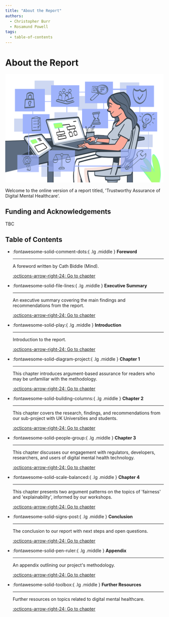 ```yaml
---
title: "About the Report"
authors:
  - Christopher Burr
  - Rosamund Powell
tags:
  - table-of-contents
---
```


# About the Report

![Illustration of female researcher sitting at desk](https://raw.githubusercontent.com/alan-turing-institute/trustworthy-assurance/main/docs/assets/images/about.png)

Welcome to the online version of a report titled, 'Trustworthy Assurance of Digital Mental Healthcare'.

## Funding and Acknowledgements

TBC

## Table of Contents

<div class="grid cards" markdown>

-   :fontawesome-solid-comment-dots:{ .lg .middle } __Foreword__

    ---

    A foreword written by Cath Biddle (Mind).

    [:octicons-arrow-right-24: Go to chapter](foreword.md)

-   :fontawesome-solid-file-lines:{ .lg .middle } __Executive Summary__

    ---

    An executive summary covering the main findings and recommendations from the report.

    [:octicons-arrow-right-24: Go to chapter](executive-summary.md)

-   :fontawesome-solid-play:{ .lg .middle } __Introduction__

    ---

    Introduction to the report.

    [:octicons-arrow-right-24: Go to chapter](introduction.md)

-   :fontawesome-solid-diagram-project:{ .lg .middle } __Chapter 1__

    ---

    This chapter introduces argument-based assurance for readers who may be unfamiliar with the methodology.

    [:octicons-arrow-right-24: Go to chapter](chapter-1.md)

-   :fontawesome-solid-building-columns:{ .lg .middle } __Chapter 2__

    ---

    This chapter covers the research, findings, and recommendations from our sub-project with UK Universities and students.

    [:octicons-arrow-right-24: Go to chapter](chapter-2.md)

-   :fontawesome-solid-people-group:{ .lg .middle } __Chapter 3__

    ---

    This chapter discusses our engagement with regulators, developers, researchers, and users of digital mental health technology.

    [:octicons-arrow-right-24: Go to chapter](chapter-3.md)

-   :fontawesome-solid-scale-balanced:{ .lg .middle } __Chapter 4__

    ---

    This chapter presents two argument patterns on the topics of 'fairness' and 'explainability', informed by our workshops.

    [:octicons-arrow-right-24: Go to chapter](chapter-4.md)

-   :fontawesome-solid-signs-post:{ .lg .middle } __Conclusion__

    ---

    The conclusion to our report with next steps and open questions.

    [:octicons-arrow-right-24: Go to chapter](conclusion.md)

-   :fontawesome-solid-pen-ruler:{ .lg .middle } __Appendix__

    ---

    An appendix outlining our project's methodology.

    [:octicons-arrow-right-24: Go to chapter](appendix.md)

-   :fontawesome-solid-toolbox:{ .lg .middle } __Further Resources__

    ---

    Further resources on topics related to digital mental healthcare.

    [:octicons-arrow-right-24: Go to chapter](further-resources.md)

</div>
